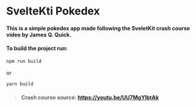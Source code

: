 # SvelteKti Pokedex

#### This is a simple pokedex app made following the SveletKit crash course video by James Q. Quick.

#### To build the project run:

```bash
npm run build
```
or
```bash
yarn build
```

>#### Crash course source: https://youtu.be/UU7MgYIbtAk

